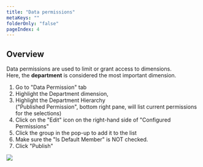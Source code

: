 ```yaml
---
title: "Data permissions"
metaKeys: ""
folderOnly: "false"
pageIndex: 4
---
```

## Overview

Data permissions are used to limit or grant access to dimensions.<br/>
Here, the **department** is considered the most important dimension. <br/>

1. Go to "Data Permission" tab
2. Highlight the Department dimension,
3. Highlight the Department Hierarchy<br/>
("Published Permission", bottom right pane, will list current permissions for the selections)
4. Click on the "Edit" icon on the right-hand side of "Configured Permissions"
5. Click the group in the pop-up to add it to the list
6. Make sure the "Is Default Member" is NOT checked.
7. Click "Publish"

![](https://profitbasedocs.blob.core.windows.net/plannerimages/DataPermisions.png)

